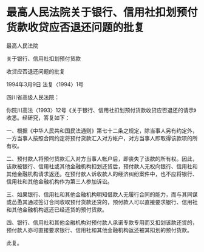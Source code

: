 # 最高人民法院关于银行、信用社扣划预付货款收贷应否退还问题的批复

<!-- INFO END -->

最高人民法院

关于银行、信用社扣划预付货款

收贷应否退还问题的批复

1994年3月9日 法复〈1994〉1号

四川省高级人民法院：

你院川高法〈1993〉12号《关于银行、信用社扣划预付货款收贷应否退还的请示》收悉。经研究，答复如下：

一、根据《中华人民共和国民法通则》第七十二条之规定，除当事人另有约定外，一方当事人按照合同约定将预付货款汇入对方帐户，对方当事人即取得该款项的所有权。

二、预付款人将预付货款汇入对方当事人帐户后，即丧失了该款的所有权。因此，该款被银行、信用社或其他金融机构扣划还贷后，预付款人无权向银行、信用社和其他金融机构请求返还。在预付款人诉收款人的经济纠纷案件中，也不应将银行、信用社和其他金融机构作为第三人参加诉讼。

三、如果银行、信用社和其他金融机构明知借款人无履行合同的能力，而与其同谋或怂恿其通过签订合同收取预付货款还贷的，预付款人可以直接要求银行、信用社和其他金融机构返还已经还贷的预付货款。

四、银行、信用社和其他金融机构对预付款人承诺专款专用而又扣划该款还贷的，预付款人亦可直接要求银行、信用社和其他金融机构返还被其扣划的预付货款。

此复。
